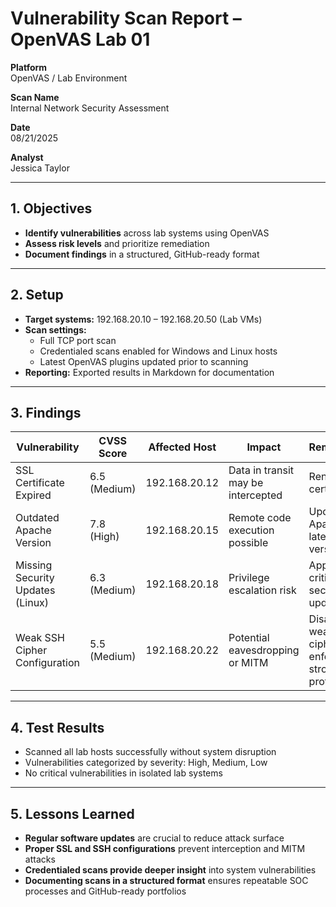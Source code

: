 #  Vulnerability Scan Report – OpenVAS Lab 01

**Platform**  
OpenVAS / Lab Environment

**Scan Name**  
Internal Network Security Assessment

**Date**  
08/21/2025

**Analyst**  
Jessica Taylor

---

## 1. Objectives
- **Identify vulnerabilities** across lab systems using OpenVAS  
- **Assess risk levels** and prioritize remediation  
- **Document findings** in a structured, GitHub-ready format  

---

## 2. Setup
- **Target systems:** 192.168.20.10 – 192.168.20.50 (Lab VMs)  
- **Scan settings:**  
  - Full TCP port scan  
  - Credentialed scans enabled for Windows and Linux hosts  
  - Latest OpenVAS plugins updated prior to scanning  
- **Reporting:** Exported results in Markdown for documentation  

---

## 3. Findings

| Vulnerability                     | CVSS Score | Affected Host    | Impact                                | Remediation                       |
|----------------------------------|------------|----------------|--------------------------------------|----------------------------------|
| SSL Certificate Expired           | 6.5 (Medium)| 192.168.20.12  | Data in transit may be intercepted   | Renew SSL certificates           |
| Outdated Apache Version           | 7.8 (High)  | 192.168.20.15  | Remote code execution possible       | Update Apache to latest version  |
| Missing Security Updates (Linux)  | 6.3 (Medium)| 192.168.20.18  | Privilege escalation risk             | Apply all critical security updates|
| Weak SSH Cipher Configuration     | 5.5 (Medium)| 192.168.20.22  | Potential eavesdropping or MITM      | Disable weak ciphers, enforce strong SSH protocols |

---

## 4. Test Results
- Scanned all lab hosts successfully without system disruption  
- Vulnerabilities categorized by severity: High, Medium, Low  
- No critical vulnerabilities in isolated lab systems  

---

## 5. Lessons Learned
- **Regular software updates** are crucial to reduce attack surface  
- **Proper SSL and SSH configurations** prevent interception and MITM attacks  
- **Credentialed scans provide deeper insight** into system vulnerabilities  
- **Documenting scans in a structured format** ensures repeatable SOC processes and GitHub-ready portfolios
